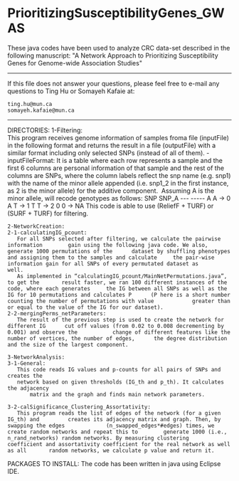 # PrioritizingSusceptibilityGenes_GWAS
These java codes have been used to analyze CRC data-set described in the following manuscript: "A Network Approach to Prioritizing Susceptibility Genes for Genome-wide Association Studies"

------------------------------------------------------------------
If this file does not answer your questions, please
feel free to e-mail any questions to Ting Hu or Somayeh Kafaie at:

    ting.hu@mun.ca
    somayeh.kafaie@mun.ca

------------------------------------------------------------------

DIRECTORIES:
    1-Filtering:    	 
	This program receives genome information of samples froma file (inputFile) in the 	following format and returns the result in a file (outputFile) with a similar 		format including only selected SNPs (instead of all of them).
        - inputFileFormat:
            It is a table where each row represents a sample and the first 6 columns are 	    personal information of that sample and the rest of the columns are SNPs, 		    where the column labels reflect the snp name (e.g. snp1) with the name of the 	    minor allele appended (i.e. snp1_2 in the first instance, as 2 is the minor 	    allele) for the additive component.  Assuming A is the minor allele, will 		    recode genotypes as follows:
                SNP       SNP_A
                ---       -----
                A A   ->    0
                A T   ->    1
                T T   ->    2
                0 0   ->   NA
 	   This code is able to use (ReliefF + TURF) or (SURF + TURF) for filtering.

    2-NetworkCreation:       
	2-1-calculatingIG_pcount: 
	   For all SNPs selected after filtering, we calculate the pairwise information 	   gain using the following java code. We also, generate 1000 permutations of the 	   dataset by shuffling phenotypes and assigning them to the samples and calculate 	   the pair-wise information gain for all SNPs of every permutated dataset as 		   well.
	   As implemented in “calculatingIG_pcount/MainNetPermutations.java”, to get the 	   result faster, we ran 100 different instances of the code, where each generates 	   the IG between all SNPs as well as the IG for 10 permutations and calculates P 	   (P here is a short number counting the number of permutations with value 		   greater than or equal to the value of the IG for our dataset). 
	2-2-mergingPerms_netParameters:
	   The result of the previous step is used to create the network for different IG 	   cut off values (from 0.02 to 0.008 decrementing by 0.001) and observe the 		   change of different features like the number of vertices, the number of edges, 	   the degree distribution and the size of the largest component.

    3-NetworkAnalysis:   
	3-1-General:
	   This code reads IG values and p-counts for all pairs of SNPs and creates the
 	   network based on given thresholds (IG_th and p_th). It calculates the adjacency
           matrix and the graph and finds main network parameters.

	3-2-calSignificance_Clustering_Assortativity:
	   This program reads the list of edges of the network (for a given IG_th) and 		   creates its adjacency matrix and graph. Then, by swapping the edges 			   (n_swapped_edges*#edges) times, we create random networks and repeat this to 	   generate 1000 (i.e., n_rand_networks) random networks. By measuring clustering 	   coefficient and assortativity coefficient for the real network as well as all 	   random networks, we calculate p value and return it.

PACKAGES TO INSTALL:
  The code has been written in java using Eclipse IDE.

